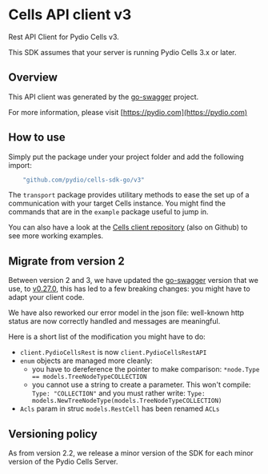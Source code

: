 # Cells API client v3

Rest API Client for Pydio Cells v3.

This SDK assumes that your server is running Pydio Cells 3.x or later.

## Overview

This API client was generated by the [go-swagger](https://github.com/go-swagger/go-swagger) project.

For more information, please visit [https://pydio.com](https://pydio.com)

## How to use

Simply put the package under your project folder and add the following import:

```go
    "github.com/pydio/cells-sdk-go/v3"
```

The `transport` package provides utilitary methods to ease the set up of a communication with your target Cells instance. You might find the commands that are in the `example` package useful to jump in.

You can also have a look at the [Cells client repository](https://github.com/pydio/cells-client) (also on Github) to see more working examples.

## Migrate from version 2

Between version 2 and 3, we have updated the [go-swagger](https://github.com/go-swagger/go-swagger) version that we use, to [v0.27.0](https://github.com/go-swagger/go-swagger/releases/tag/v0.27.0), this has led to a few breaking changes: you might have to adapt your client code.

We have also reworked our error model in the json file: well-known http status are now correctly handled and messages are meaningful.

Here is a short list of the modification you might have to do:

- `client.PydioCellsRest` is now `client.PydioCellsRestAPI`
- `enum` objects are managed more cleanly:
  - you have to dereference the pointer to make comparison: `*node.Type == models.TreeNodeTypeCOLLECTION`
  - you cannot use a string to create a parameter. This won't compile: `Type: "COLLECTION"` and you must rather write: `Type: models.NewTreeNodeType(models.TreeNodeTypeCOLLECTION)`
- `Acls` param in struc `models.RestCell` has been renamed `ACLs`

## Versioning policy

As from version 2.2, we release a minor version of the SDK for each minor version of the Pydio Cells Server.
